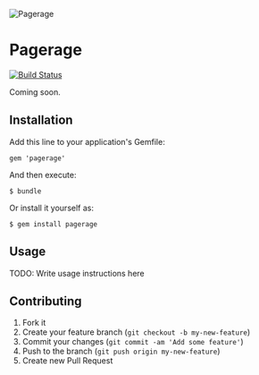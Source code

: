 ![Pagerage](https://raw.github.com/gorsuch/pager_rage/master/pagerage.jpg)

# Pagerage

[![Build Status](https://secure.travis-ci.org/gorsuch/pagerage.png)](http://travis-ci.org/gorsuch/pagerage)

Coming soon.

## Installation

Add this line to your application's Gemfile:

    gem 'pagerage'

And then execute:

    $ bundle

Or install it yourself as:

    $ gem install pagerage

## Usage

TODO: Write usage instructions here

## Contributing

1. Fork it
2. Create your feature branch (`git checkout -b my-new-feature`)
3. Commit your changes (`git commit -am 'Add some feature'`)
4. Push to the branch (`git push origin my-new-feature`)
5. Create new Pull Request
